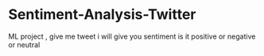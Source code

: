 # Sentiment-Analysis-Twitter
ML project , give me tweet i will give you sentiment is it positive or negative or neutral
